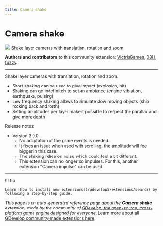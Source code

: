 ```yaml
---
title: Camera shake
---
```

# Camera shake

![](https://resources.gdevelop-app.com/assets/Icons/vector-difference-ab.svg)
Shake layer cameras with translation, rotation and zoom.

**Authors and contributors** to this community extension: [VictrisGames](https://gd.games/VictrisGames), [D8H](https://gd.games/D8H), [fuzzy](https://gd.games/fuzzy).

---

Shake layer cameras with translation, rotation and zoom.

- Short shaking can be used to give impact (explosion, hit)
- Shaking can go indefinitely to set an ambiance (engine vibration, earthquake, pulsing)
- Low frequency shaking allows to simulate slow moving objects (ship rocking back and forth)
- Setting amplitudes per layer make it possible to respect the parallax and give more depth

Release notes:

- Version 3.0.0
  - No adaptation of the game events is needed.
  - It fixes an issue when used with scrolling, the amplitude will feel bigger in this case.
  - The shaking relies on noise which could feel a bit different.
  - This extension can no longer do impulses. For this, another extension "Camera impulse" can be used.

---

!!! tip

    Learn [how to install new extensions](/gdevelop5/extensions/search) by following a step-by-step guide.

*This page is an auto-generated reference page about the **Camera shake** extension, made by the community of [GDevelop, the open-source, cross-platform game engine designed for everyone](https://gdevelop.io/).* Learn more about [all GDevelop community-made extensions here](/gdevelop5/extensions).